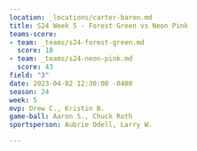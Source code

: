```yaml
---
location: _locations/carter-baron.md
title: S24 Week 5 - Forest Green vs Neon Pink
teams-score:
- team: _teams/s24-forest-green.md
  score: 18
- team: _teams/s24-neon-pink.md
  score: 43
field: "3"
date: 2023-04-02 12:30:00 -0400
season: 24
week: 5
mvp: Drew C., Kristin B.
game-ball: Aaron S., Chuck Roth
sportsperson: Aubrie Odell, Larry W.

---
```

